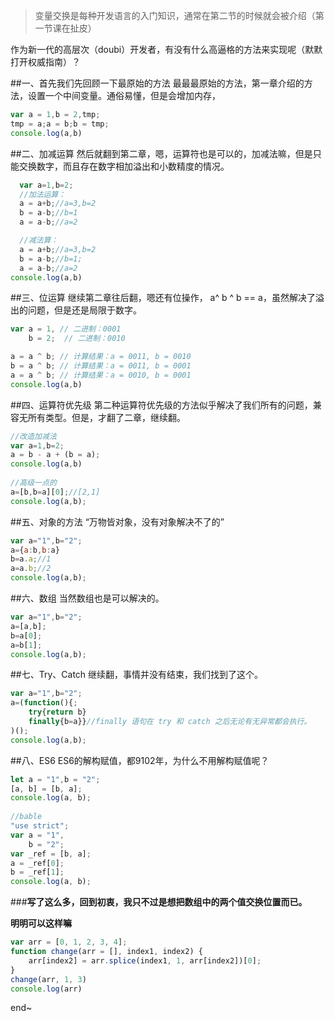 
>变量交换是每种开发语言的入门知识，通常在第二节的时候就会被介绍（第一节课在扯皮）

<!--more-->

作为新一代的高层次（doubi）开发者，有没有什么高逼格的方法来实现呢（默默打开权威指南）？

##一、首先我们先回顾一下最原始的方法
最最最原始的方法，第一章介绍的方法，设置一个中间变量。通俗易懂，但是会增加内存，

```javascript
var a = 1,b = 2,tmp;
tmp = a;a = b;b = tmp;
console.log(a,b)
```
##二、加减运算
然后就翻到第二章，嗯，运算符也是可以的，加减法嘛，但是只能交换数字，而且存在数字相加溢出和小数精度的情况。

```javascript
  var a=1,b=2;
  //加法运算：
  a = a+b;//a=3,b=2
  b = a-b;//b=1
  a = a-b;//a=2

  //减法算：
  a = a+b;//a=3,b=2
  b = a-b;//b=1;
  a = a-b;//a=2
console.log(a,b)
```

##三、位运算
继续第二章往后翻，嗯还有位操作， a^ b ^ b == a，虽然解决了溢出的问题，但是还是局限于数字。

```javascript
var a = 1, // 二进制：0001
    b = 2;  // 二进制：0010

a = a ^ b; // 计算结果：a = 0011, b = 0010
b = a ^ b; // 计算结果：a = 0011, b = 0001
a = a ^ b; // 计算结果：a = 0010, b = 0001
console.log(a,b)
```

##四、运算符优先级
第二种运算符优先级的方法似乎解决了我们所有的问题，兼容无所有类型。但是，才翻了二章，继续翻。

```javascript
//改造加减法
var a=1,b=2;
a = b - a + (b = a);
console.log(a,b)
 
//高级一点的
a=[b,b=a][0];//[2,1]
console.log(a,b);
```

##五、对象的方法
“万物皆对象，没有对象解决不了的”

```javascript
var a="1",b="2";
a={a:b,b:a}
b=a.a;//1
a=a.b;//2
console.log(a,b);
```


##六、数组
当然数组也是可以解决的。

```javascript
var a="1",b="2";
a=[a,b];
b=a[0];
a=b[1];
console.log(a,b);
```

##七、Try、Catch
继续翻，事情并没有结束，我们找到了这个。

```javascript
var a="1",b="2";
a=(function(){;
    try{return b}
    finally{b=a}}//finally 语句在 try 和 catch 之后无论有无异常都会执行。
)();
console.log(a,b);
```

##八、ES6
ES6的解构赋值，都9102年，为什么不用解构赋值呢？

```javascript
let a = "1",b = "2";
[a, b] = [b, a];
console.log(a, b);
 
//bable
"use strict";
var a = "1",
    b = "2";
var _ref = [b, a];
a = _ref[0];
b = _ref[1];
console.log(a, b);
```

###**写了这么多，回到初衷，我只不过是想把数组中的两个值交换位置而已。**

**明明可以这样嘛**

```javascript
var arr = [0, 1, 2, 3, 4];
function change(arr = [], index1, index2) {
    arr[index2] = arr.splice(index1, 1, arr[index2])[0];
}
change(arr, 1, 3)
console.log(arr)
```


end~
